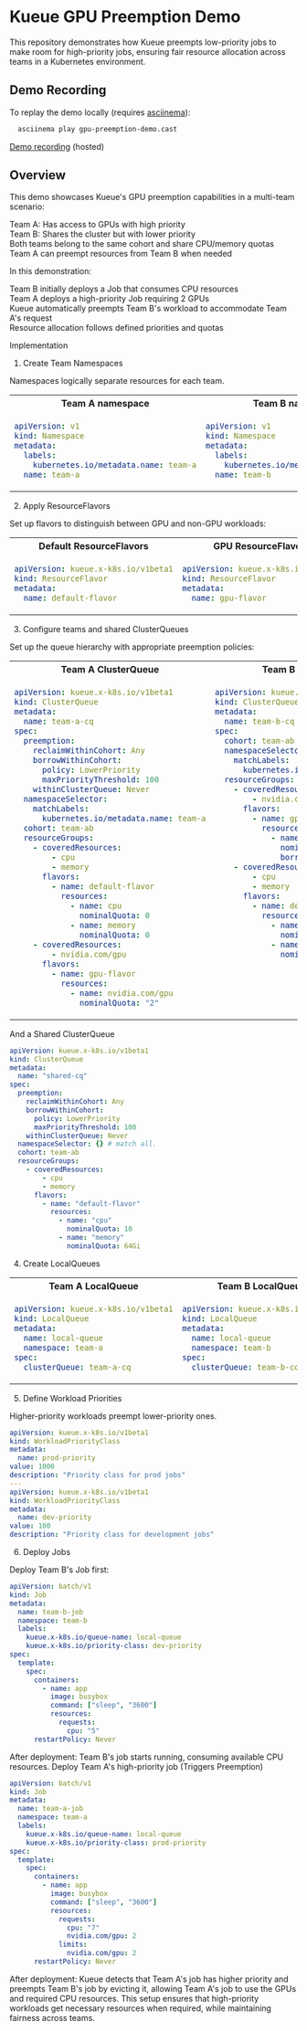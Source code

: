 # Kueue GPU Preemption Demo

This repository demonstrates how Kueue preempts low-priority jobs to make room for high-priority jobs, ensuring fair resource allocation across teams in a Kubernetes environment.

## Demo Recording

To replay the demo locally (requires [asciinema](https://asciinema.org)):

```bash
  asciinema play gpu-preemption-demo.cast
```

[Demo recording](https://asciinema.org/a/A46ZADXa9EQkoLxKM7NJD1Gu6) (hosted)

## Overview

This demo showcases Kueue's GPU preemption capabilities in a multi-team scenario:

Team A: Has access to GPUs with high priority<br>
Team B: Shares the cluster but with lower priority<br>
Both teams belong to the same cohort and share CPU/memory quotas<br>
Team A can preempt resources from Team B when needed<br>

In this demonstration:

Team B initially deploys a Job that consumes CPU resources<br>
Team A deploys a high-priority Job requiring 2 GPUs<br>
Kueue automatically preempts Team B's workload to accommodate Team A's request<br>
Resource allocation follows defined priorities and quotas<br>

Implementation

1. Create Team Namespaces

Namespaces logically separate resources for each team.

<table>
<tr>
<th>Team A namespace</th>
<th>Team B namespace</th>
</tr>
<tr>
<td>

```yaml
apiVersion: v1
kind: Namespace
metadata:
  labels:
    kubernetes.io/metadata.name: team-a
  name: team-a
```

</td>
<td>

```yaml
apiVersion: v1
kind: Namespace
metadata:
  labels:
    kubernetes.io/metadata.name: team-b
  name: team-b
```

</td>
</tr>
</table>

2. Apply ResourceFlavors

Set up flavors to distinguish between GPU and non-GPU workloads:

<table>
<tr>
<th>Default ResourceFlavors</th>
<th>GPU ResourceFlavors</th>
</tr>
<tr>
<td>

```yaml
apiVersion: kueue.x-k8s.io/v1beta1
kind: ResourceFlavor
metadata:
  name: default-flavor
```

</td>
<td>

```yaml
apiVersion: kueue.x-k8s.io/v1beta1
kind: ResourceFlavor
metadata:
  name: gpu-flavor
```

</td>
</tr>
</table>

3. Configure teams and shared ClusterQueues

Set up the queue hierarchy with appropriate preemption policies:

<table>
<tr>
<th>Team A ClusterQueue</th>
<th>Team B ClusterQueue</th>
</tr>
<tr>
<td>

```yaml
apiVersion: kueue.x-k8s.io/v1beta1
kind: ClusterQueue
metadata:
  name: team-a-cq
spec:
  preemption:
    reclaimWithinCohort: Any
    borrowWithinCohort:
      policy: LowerPriority
      maxPriorityThreshold: 100
    withinClusterQueue: Never
  namespaceSelector:
    matchLabels:
      kubernetes.io/metadata.name: team-a
  cohort: team-ab
  resourceGroups:
    - coveredResources:
        - cpu
        - memory
      flavors:
        - name: default-flavor
          resources:
            - name: cpu
              nominalQuota: 0
            - name: memory
              nominalQuota: 0
    - coveredResources:
        - nvidia.com/gpu
      flavors:
        - name: gpu-flavor
          resources:
            - name: nvidia.com/gpu
              nominalQuota: "2"
```

</td>
<td valign="top">

```yaml
apiVersion: kueue.x-k8s.io/v1beta1
kind: ClusterQueue
metadata:
  name: team-b-cq
spec:
  cohort: team-ab
  namespaceSelector:
    matchLabels:
      kubernetes.io/metadata.name: team-b
  resourceGroups:
    - coveredResources:
        - nvidia.com/gpu
      flavors:
        - name: gpu-flavor
          resources:
            - name: nvidia.com/gpu
              nominalQuota: "0"
              borrowingLimit: "0"
    - coveredResources:
        - cpu
        - memory
      flavors:
        - name: default-flavor
          resources:
            - name: cpu
              nominalQuota: 0
            - name: memory
              nominalQuota: 0
```

</td>
</tr>
</table>

And a Shared ClusterQueue

```yaml
apiVersion: kueue.x-k8s.io/v1beta1
kind: ClusterQueue
metadata:
  name: "shared-cq"
spec:
  preemption:
    reclaimWithinCohort: Any
    borrowWithinCohort:
      policy: LowerPriority
      maxPriorityThreshold: 100
    withinClusterQueue: Never
  namespaceSelector: {} # match all.
  cohort: team-ab
  resourceGroups:
    - coveredResources:
        - cpu
        - memory
      flavors:
        - name: "default-flavor"
          resources:
            - name: "cpu"
              nominalQuota: 10
            - name: "memory"
              nominalQuota: 64Gi
```

4. Create LocalQueues

<table>
<tr>
<th>Team A LocalQueue</th>
<th>Team B LocalQueue</th>
</tr>
<tr>
<td>

```yaml
apiVersion: kueue.x-k8s.io/v1beta1
kind: LocalQueue
metadata:
  name: local-queue
  namespace: team-a
spec:
  clusterQueue: team-a-cq
```

</td>
<td>

```yaml
apiVersion: kueue.x-k8s.io/v1beta1
kind: LocalQueue
metadata:
  name: local-queue
  namespace: team-b
spec:
  clusterQueue: team-b-cq
```

</td>
</tr>
</table>

5. Define Workload Priorities

Higher-priority workloads preempt lower-priority ones.

```yaml
apiVersion: kueue.x-k8s.io/v1beta1
kind: WorkloadPriorityClass
metadata:
  name: prod-priority
value: 1000
description: "Priority class for prod jobs"
---
apiVersion: kueue.x-k8s.io/v1beta1
kind: WorkloadPriorityClass
metadata:
  name: dev-priority
value: 100
description: "Priority class for development jobs"
```

6. Deploy Jobs

Deploy Team B's Job first:

```yaml
apiVersion: batch/v1
kind: Job
metadata:
  name: team-b-job
  namespace: team-b
  labels:
    kueue.x-k8s.io/queue-name: local-queue
    kueue.x-k8s.io/priority-class: dev-priority
spec:
  template:
    spec:
      containers:
        - name: app
          image: busybox
          command: ["sleep", "3600"]
          resources:
            requests:
              cpu: "5"
      restartPolicy: Never
```

After deployment: Team B's job starts running, consuming available CPU resources.
Deploy Team A's high-priority job (Triggers Preemption)

```yaml
apiVersion: batch/v1
kind: Job
metadata:
  name: team-a-job
  namespace: team-a
  labels:
    kueue.x-k8s.io/queue-name: local-queue
    kueue.x-k8s.io/priority-class: prod-priority
spec:
  template:
    spec:
      containers:
        - name: app
          image: busybox
          command: ["sleep", "3600"]
          resources:
            requests:
              cpu: "7"
              nvidia.com/gpu: 2
            limits:
              nvidia.com/gpu: 2
      restartPolicy: Never
```

After deployment: Kueue detects that Team A's job has higher priority and preempts Team B's job by evicting it, allowing Team A's job to use the GPUs and required CPU resources.
This setup ensures that high-priority workloads get necessary resources when required, while maintaining fairness across teams.

